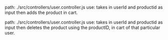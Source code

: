 <!-- add to cart -->
path: ./src/controllers/user.controller.js
use: takes in userId and productid as input then adds the product in cart.


<!-- delete from cart -->
path: ./src/controllers/user.controller.js
use: takes in userId and productid as input then deletes the product using the productID, in cart of that particular user.


